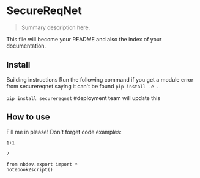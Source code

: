 # SecureReqNet
> Summary description here.


This file will become your README and also the index of your documentation.

## Install

Building instructions
Run the following command if you get a module error from securereqnet saying it can't be found
`pip install -e .`

`pip install securereqnet`
#deployment team will update this

## How to use

Fill me in please! Don't forget code examples:

```
1+1
```




    2



```
from nbdev.export import *
notebook2script()


```
